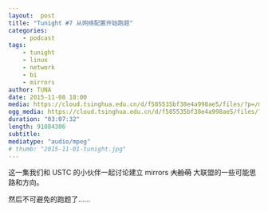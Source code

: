 ```yaml
---
layout:  post
title: "Tunight #7 从网络配置开始跑题"
categories:
    - podcast
tags:
    - tunight
    - linux
    - network
    - bi
    - mirrors
author: TUNA
date: 2015-11-08 18:00
media: https://cloud.tsinghua.edu.cn/d/f585535bf38e4a998ae5/files/?p=/m4a/2015-11-08-mirrors.m4a&dl=1
ogg_media: https://cloud.tsinghua.edu.cn/d/f585535bf38e4a998ae5/files/?p=/ogg/2015-11-08-mirrors.ogg&dl=1
duration: "03:07:32"
length: 91084306
subtitle: 
mediatype: "audio/mpeg"
# thumb: "2015-11-01-tunight.jpg"
---
```


这一集我们和 USTC 的小伙伴一起讨论建立 mirrors <del>大脸萌</del> 大联盟的一些可能思路和方向。

然后不可避免的跑题了……
